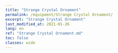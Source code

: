```yaml
---
title: "Strange Crystal Ornament"
permalink: /equipment/Strange Crystal Ornament/
excerpt: "Strange Crystal Ornament"
last_modified_at: 2021-01-26
lang: en
ref: "Strange Crystal Ornament.md"
toc: false
classes: wide
---
```


